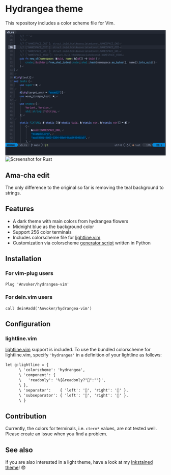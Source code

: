 # Hydrangea theme

This repository includes a color scheme file for Vim.

![Screenshot](https://raw.githubusercontent.com/yuttie/hydrangea-vim/gh-pages/screenshot.png)
![Screenshot for Rust](https://raw.githubusercontent.com/yuttie/hydrangea-vim/gh-pages/screenshot-rust.png)

## Ama-cha edit

The only difference to the original so far is removing the teal background to strings.

## Features

* A dark theme with main colors from hydrangea flowers
* Midnight blue as the background color
* Support 256 color terminals
* Includes colorscheme file for [lightline.vim](https://github.com/itchyny/lightline.vim)
* Customization via colorscheme [generator script](src/hydrangea.py) written in Python


## Installation

### For vim-plug users
```viml
Plug 'Anvoker/hydrangea-vim'
```

### For dein.vim users
```viml
call dein#add('Anvoker/hydrangea-vim')
```

## Configuration

### lightline.vim
[lightline.vim](https://github.com/itchyny/lightline.vim) support is included.
To use the bundled colorscheme for lightline.vim, specify `'hydrangea'` in a definition of your lightline as follows:
```viml
let g:lightline = {
      \ 'colorscheme': 'hydrangea',
      \ 'component': {
      \   'readonly': '%{&readonly?"":""}',
      \ },
      \ 'separator':    { 'left': '', 'right': '' },
      \ 'subseparator': { 'left': '', 'right': '' },
      \ }
```


## Contribution
Currently, the colors for terminals, i.e. `cterm*` values, are not tested well.
Please create an issue when you find a problem.


## See also
If you are also interested in a light theme, have a look at my [Inkstained theme](https://github.com/yuttie/inkstained-vim)! 😎
